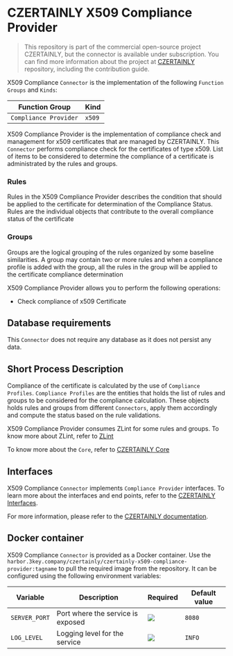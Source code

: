 # CZERTAINLY X509 Compliance Provider

> This repository is part of the commercial open-source project CZERTAINLY, but the connector is available under subscription. You can find more information about the project at [CZERTAINLY](https://github.com/3KeyCompany/CZERTAINLY) repository, including the contribution guide.

X509 Compliance `Connector` is the implementation of the following `Function Groups` and `Kinds`:

| Function Group        | Kind   |
|-----------------------|--------|
| `Compliance Provider` | `x509` |

X509 Compliance Provider is the implementation of compliance check and management for x509 certificates that are managed by CZERTAINLY. This `Connector` performs compliance check for the certificates of type x509. List of items to be considered to determine the compliance of a certificate is administrated by the rules and groups.

### Rules

Rules in the X509 Compliance Provider describes the condition that should be applied to the certificate for determination of the Compliance Status. Rules are the individual objects that contribute to the overall compliance status of the certificate

### Groups

Groups are the logical grouping of the rules organized by some baseline similarities. A group may contain two or more rules and when a compliance profile is added with the group, all the rules in the group will be applied to the certificate compliance determination

X509 Compliance Provider allows you to perform the following operations:
- Check compliance of x509 Certificate

## Database requirements

This `Connector` does not require any database as it does not persist any data.

## Short Process Description

Compliance of the certificate is calculated by the use of `Compliance Profiles`. `Compliance Profiles` are the entities that holds the list of rules and groups to be considered for the compliance calculation. These objects holds rules and groups from different `Connectors`, apply them accordingly and compute the status based on the rule validations.

X509 Compliance Provider consumes ZLint for some rules and groups. To know more about ZLint, refer to [ZLint](https://github.com/zmap/zlint)

To know more about the `Core`, refer to [CZERTAINLY Core](https://github.com/3KeyCompany/CZERTAINLY-Core)

## Interfaces

X509 Compliance `Connector` implements `Compliance Provider` interfaces. To learn more about the interfaces and end points, refer to the [CZERTAINLY Interfaces](https://github.com/3KeyCompany/CZERTAINLY-Interfaces).

For more information, please refer to the [CZERTAINLY documentation](https://docs.czertainly.com).

## Docker container

X509 Compliance `Connector` is provided as a Docker container. Use the `harbor.3key.company/czertainly/czertainly-x509-compliance-provider:tagname` to pull the required image from the repository. It can be configured using the following environment variables:

| Variable      | Description                       | Required                                      | Default value |
|---------------|-----------------------------------|-----------------------------------------------|---------------|
| `SERVER_PORT` | Port where the service is exposed | ![](https://img.shields.io/badge/-NO-red.svg) | `8080`        |
| `LOG_LEVEL`   | Logging level for the service     | ![](https://img.shields.io/badge/-NO-red.svg) | `INFO`        |
